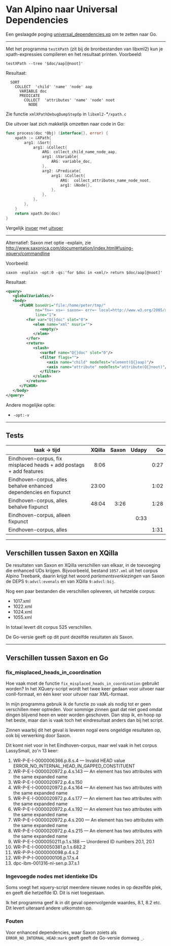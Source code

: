 # Van Alpino naar Universal Dependencies

Een geslaagde poging
[universal_dependencies.xq](https://github.com/gossebouma/lassy2ud) om
te zetten naar Go.

----

Met het programma `testXPath` (zit bij de bronbestanden van libxml2) kun je xpath-expressies compileren en
het resultaat printen. Voorbeeld:

```
testXPath --tree '$doc/aap[@noot]'
```

Resultaat:

```
  SORT
    COLLECT  'child' 'name' 'node' aap
      VARIABLE doc
      PREDICATE
        COLLECT  'attributes' 'name' 'node' noot
          NODE
```

Zie functie `xmlXPathDebugDumpStepOp` in `libxml2-`_*_`/xpath.c`

Die uitvoer laat zich makkelijk omzetten naar code in Go:

```go
func process(doc *Obj) (interface{}, error) {
    xpath := &XPath{
        arg1: &Sort{
            arg1: &Collect{
                ARG: collect_child_name_node_aap,
                arg1: &Variable{
                    ARG: variable_doc,
                },
                arg2: &Predicate{
                    arg1: &Collect{
                        ARG:  collect_attributes_name_node_noot,
                        arg1: &Node{},
                    },
                },
            },
        },
    }
    return xpath.Do(doc)
}
```

Vergelijk
[invoer](https://github.com/pebbe/unidep/blob/master/auxiliary-in.go)
met
[uitvoer](https://github.com/pebbe/unidep/blob/master/auxiliary.go)

----

Alternatief: Saxon met optie -explain, zie http://www.saxonica.com/documentation/index.html#!using-xquery/commandline

Voorbeeld:

```
saxon -explain -opt:0 -qs:'for $doc in <xml/> return $doc/aap[@noot]'
```

Resultaat:

```xml
<query>
   <globalVariables/>
   <body>
      <FLWOR baseUri="file:/home/peter/tmp/"
             ns="fn=~ xs=~ saxon=~ err=~ local=http://www.w3.org/2005/xquery-local-functions xsi=~"
             line="1">
         <for var="Q{}doc" slot="0">
            <elem name="xml" nsuri="">
               <empty/>
            </elem>
         </for>
         <return>
            <slash>
               <varRef name="Q{}doc" slot="0"/>
               <filter flags="">
                  <axis name="child" nodeTest="element(Q{}aap)"/>
                  <axis name="attribute" nodeTest="attribute(Q{}noot)"/>
               </filter>
            </slash>
         </return>
      </FLWOR>
   </body>
</query>
```

Andere mogelijke optie:

 * `-opt:-v`


----

## Tests

taak → tijd | XQilla | Saxon | Udapy | Go
------- | ------:| -----:| -----:| -----:
Eindhoven-corpus, fix misplaced heads + add postags + add features |  8:06 |       |       |  0:27
Eindhoven-corpus, alles behalve enhanced dependencies en fixpunct  | 23:00 |       |       |  1:02
Eindhoven-corpus, alles behalve fixpunct                           | 48:04 |  3:26 |       |  1:28
Eindhoven-corpus, alleen fixpunct                                  |       |       |  0:33 |
Eindhoven-corpus, alles                                            |       |       |       |  1:31

----

## Verschillen tussen Saxon en XQilla

De resultaten van Saxon en XQilla verschillen van elkaar, in de
toevoeging die enhanced UDs krijgen. Bijvoorbeeld, bestand
`1057.xml` uit het corpus Alpino Treebank, daarin krijgt het woord
*parlementsverkiezingen* van Saxon de DEPS `9:advcl:evenals` en van XQilla
`9:advcl:bij`. 

Nog een paar bestanden die verschillen opleveren, uit hetzelde corpus:

 * 1017.xml
 * 1022.xml
 * 1024.xml
 * 1055.xml

In totaal levert dit corpus 525 verschillen.

De Go-versie geeft op dit punt dezelfde resultaten als Saxon.

----

## Verschillen tussen Saxon en Go


### fix\_misplaced\_heads\_in\_coordination

Hoe vaak moet de functie `fix_misplaced_heads_in_coordination`
gebruikt worden? In het XQuery-script wordt het twee keer gedaan voor
uitvoer naar conll-formaat, en één keer voor uitvoer naar XML-formaat.

In mijn programma gebruik ik de functie zo vaak als nodig tot er geen verschillen
meer optreden. Voor sommige zinnen gaat dat niet goed omdat dingen
blijvend heen en weer worden geschoven. Dan stop ik, en hoop
op het beste, maar dan is vaak toch het eindresultaat anders dan bij
het script.

Zinnen waarbij dit het geval is leveren nogal eens ongeldige
resultaten op, ook bij verwerking door Saxon.

Dit komt niet voor in het Eindhoven-corpus, maar wel vaak in het corpus
LassySmall, zo'n 13 keer:

 1. WR-P-E-I-0000006366.p.8.s.4 — Invalid HEAD value ERROR\_NO\_INTERNAL\_HEAD\_IN\_GAPPED\_CONSTITUENT
 1. WR-P-E-I-0000020972.p.4.s.143 — An element has two attributes with the same expanded name
 1. WR-P-E-I-0000020972.p.4.s.150
 1. WR-P-E-I-0000020972.p.4.s.164 — An element has two attributes with the same expanded name
 1. WR-P-E-I-0000020972.p.4.s.177 — An element has two attributes with the same expanded name
 1. WR-P-E-I-0000020972.p.4.s.192 — An element has two attributes with the same expanded name
 1. WR-P-E-I-0000020972.p.4.s.200 — An element has two attributes with the same expanded name
 1. WR-P-E-I-0000020972.p.4.s.215 — An element has two attributes with the same expanded name
 1. WR-P-E-I-0000050211.p.1.s.188 — Unordered ID numbers 20.1, 20.1
 1. WR-P-E-I-0000050381.p.1.s.682.2
 1. WR-P-P-I-0000000098.p.4.s.2
 1. WR-P-P-I-0000000106.p.17.s.4
 1. dpc-ibm-001316-nl-sen.p.37.s.1

### Ingevoegde nodes met identieke IDs

Soms voegt het xquery-script meerdere nieuwe nodes in op dezelfde
plek, en geeft die hetzelfde ID. Dit is niet toegestaan.

Ik het programma geef ik in dit geval opeenvolgende waardes, 8.1, 8.2
etc. Dit levert uiteraard andere uitkomsten op.

### Fouten

Voor enhanced dependencies, waar Saxon zoiets als
`ERROR_NO_INTERNAL_HEAD:mark` geeft geeft de Go-versie domweg `_`.
